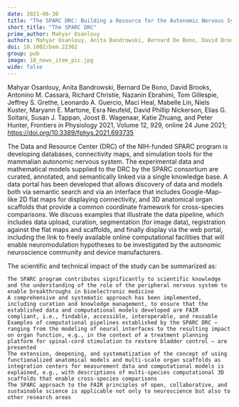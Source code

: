 ```yaml
---
date: 2021-06-30
title: "The SPARC DRC: Building a Resource for the Autonomic Nervous System Community"
short_title: "The SPARC DRC"
prime_author: Mahyar Osanlouy
authors: Mahyar Osanlouy, Anita Bandrowski, Bernard De Bono, David Brooks, Antonino M. Cassarà, Richard Christie, Nazanin Ebrahimi, Tom Gillespie, Jeffrey S. Grethe, Leonardo A. Guercio, Maci Heal, Mabelle Lin, Niels Kuster, Maryann E. Martone, Esra Neufeld, David Phillip Nickerson, Elias G. Soltani, Susan J. Tappan, Joost B. Wagenaar, Katie Zhuang, and Peter Hunter, Frontiers in Physiology 2021, Volume 12, 929, online 24 June 2021
doi: 10.1002/bem.22362
group: pub
image: 18_news_item_pic.jpg
wide: false
---
```

Mahyar Osanlouy, Anita Bandrowski, Bernard De Bono, David Brooks, Antonino M. Cassarà, Richard Christie, Nazanin Ebrahimi, Tom Gillespie, Jeffrey S. Grethe, Leonardo A. Guercio, Maci Heal, Mabelle Lin, Niels Kuster, Maryann E. Martone, Esra Neufeld, David Phillip Nickerson, Elias G. Soltani, Susan J. Tappan, Joost B. Wagenaar, Katie Zhuang, and Peter Hunter, Frontiers in Physiology 2021, Volume 12, 929, online 24 June 2021; https://doi.org/10.3389/fphys.2021.693735

The Data and Resource Center (DRC) of the NIH-funded SPARC program is developing databases, connectivity maps, and simulation tools for the mammalian autonomic nervous system. The experimental data and mathematical models supplied to the DRC by the SPARC consortium are curated, annotated, and semantically linked via a single knowledge base. A data portal has been developed that allows discovery of data and models both via semantic search and via an interface that includes Google-Map-like 2D flat maps for displaying connectivity, and 3D anatomical organ scaffolds that provide a common coordinate framework for cross-species comparisons. We discuss examples that illustrate the data pipeline, which includes data upload, curation, segmentation (for image data), registration against the flat maps and scaffolds, and finally display via the web portal, including the link to freely available online computational facilities that will enable neuromodulation hypotheses to be investigated by the autonomic neuroscience community and device manufacturers.

The scientific and technical impact of the study can be summarized as:

    The SPARC program contributes significantly to scientific knowledge and the understanding of the role of the peripheral nervous system to enable breakthroughs in bioelectronic medicine
    A comprehensive and systematic approach has been implemented, including curation and knowledge management, to ensure that the established data and computational models developed are FAIR compliant, i.e., findable, accessible, interoperable, and reusable
    Examples of computational pipelines established by the SPARC DRC – ranging from the modeling of neural interfaces to the resulting impact on organ function, e.g., in the context of a treatment planning platform for spinal-cord stimulation to restore bladder control – are presented
    The extension, deepening, and systematization of the concept of using functionalized anatomical models and multi-scale organ scaffolds as integration centers for measurement data and computational models is explained, e.g., with descriptions of multi-species computational 3D scaffolds that enable cross-species comparisons
    The SPARC approach to the FAIR principles of open, collaborative, and sustainable science is applicable not only to neuroscience but also to other research areas
